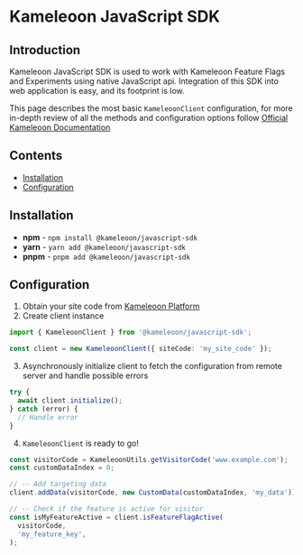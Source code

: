 # Kameleoon JavaScript SDK

## Introduction
Kameleoon JavaScript SDK is used to work with Kameleoon Feature Flags and Experiments using native JavaScript api.
Integration of this SDK into web application is easy, and its footprint is low.

This page describes the most basic `KameleoonClient` configuration, for more in-depth review of all the methods and configuration options follow [Official Kameleoon Documentation](https://developers.kameleoon.com/javascript-sdk.html)

## Contents
- [Installation](#installation)
- [Configuration](#configuration)

## Installation
- **npm** - `npm install @kameleoon/javascript-sdk`
- **yarn** - `yarn add @kameleoon/javascript-sdk`
- **pnpm** - `pnpm add @kameleoon/javascript-sdk`

## Configuration

1. Obtain your site code from [Kameleoon Platform](https://app.kameleoon.com/)
2. Create client instance
```ts
import { KameleoonClient } from '@kameleoon/javascript-sdk';

const client = new KameleoonClient({ siteCode: 'my_site_code' });
```
3. Asynchronously initialize client to fetch the configuration from remote server and handle possible errors
```ts
try {
  await client.initialize();
} catch (error) {
  // Handle error
}
```
4. `KameleoonClient` is ready to go!
```ts
const visitorCode = KameleoonUtils.getVisitorCode('www.example.com');
const customDataIndex = 0;

// -- Add targeting data
client.addData(visitorCode, new CustomData(customDataIndex, 'my_data'));

// -- Check if the feature is active for visitor
const isMyFeatureActive = client.isFeatureFlagActive(
  visitorCode,
  'my_feature_key',
);
```


